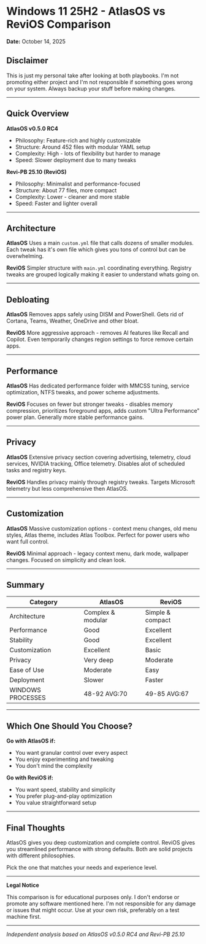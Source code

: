 # Windows 11 25H2 - AtlasOS vs ReviOS Comparison

**Date:** October 14, 2025

## Disclaimer

This is just my personal take after looking at both playbooks. I'm not promoting either project and I'm not responsible if something goes wrong on your system. Always backup your stuff before making changes.

---

## Quick Overview

**AtlasOS v0.5.0 RC4**
- Philosophy: Feature-rich and highly customizable
- Structure: Around 452 files with modular YAML setup
- Complexity: High - lots of flexibility but harder to manage
- Speed: Slower deployment due to many tweaks

**Revi-PB 25.10 (ReviOS)**
- Philosophy: Minimalist and performance-focused
- Structure: About 77 files, more compact
- Complexity: Lower - cleaner and more stable
- Speed: Faster and lighter overall

---

## Architecture

**AtlasOS**
Uses a main `custom.yml` file that calls dozens of smaller modules. Each tweak has it's own file which gives you tons of control but can be overwhelming.

**ReviOS**
Simpler structure with `main.yml` coordinating everything. Registry tweaks are grouped logically making it easier to understand whats going on.

---

## Debloating

**AtlasOS**
Removes apps safely using DISM and PowerShell. Gets rid of Cortana, Teams, Weather, OneDrive and other bloat.

**ReviOS**
More aggressive approach - removes AI features like Recall and Copilot. Even temporarily changes region settings to force remove certain apps.

---

## Performance

**AtlasOS**
Has dedicated performance folder with MMCSS tuning, service optimization, NTFS tweaks, and power scheme adjustments.

**ReviOS**
Focuses on fewer but stronger tweaks - disables memory compression, prioritizes foreground apps, adds custom "Ultra Performance" power plan. Generally more stable performance gains.

---

## Privacy

**AtlasOS**
Extensive privacy section covering advertising, telemetry, cloud services, NVIDIA tracking, Office telemetry. Disables alot of scheduled tasks and registry keys.

**ReviOS**
Handles privacy mainly through registry tweaks. Targets Microsoft telemetry but less comprehensive then AtlasOS.

---

## Customization

**AtlasOS**
Massive customization options - context menu changes, old menu styles, Atlas theme, includes Atlas Toolbox. Perfect for power users who want full control.

**ReviOS**
Minimal approach - legacy context menu, dark mode, wallpaper changes. Focused on simplicity and clean look.

---

## Summary

| Category | AtlasOS | ReviOS |
|----------|---------|---------|
| Architecture | Complex & modular | Simple & compact |
| Performance | Good | Excellent |
| Stability | Good | Excellent |
| Customization | Excellent | Basic |
| Privacy | Very deep | Moderate |
| Ease of Use | Moderate | Easy |
| Deployment | Slower | Faster |
| WINDOWS PROCESSES | 48-92 AVG:70 | 49-85 AVG:67 |

---

## Which One Should You Choose?

**Go with AtlasOS if:**
- You want granular control over every aspect
- You enjoy experimenting and tweaking
- You don't mind the complexity

**Go with ReviOS if:**
- You want speed, stability and simplicity
- You prefer plug-and-play optimization
- You value straightforward setup

---

## Final Thoughts

AtlasOS gives you deep customization and complete control. ReviOS gives you streamlined performance with strong defaults. Both are solid projects with different philosophies.

Pick the one that matches your needs and experience level.

---

**Legal Notice**

This comparison is for educational purposes only. I don't endorse or promote any software mentioned here. I'm not responsible for any damage or issues that might occur. Use at your own risk, preferably on a test machine first.

---

*Independent analysis based on AtlasOS v0.5.0 RC4 and Revi-PB 25.10*
